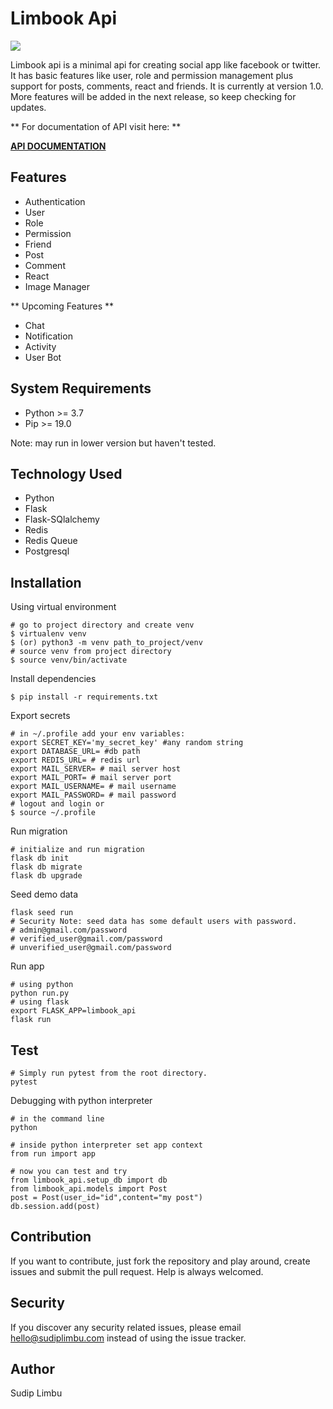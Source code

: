 # Limbook Api
![](https://github.com/limvus/limbook-api/workflows/limbook-api-ci/badge.svg)

Limbook api is a minimal api for creating social app like facebook or twitter. 
It has basic features like user, role and permission management plus support 
for posts, comments, react and friends. It is currently at version 1.0. More 
features will be added in the next release, so keep checking for updates.

** For documentation of API visit here: **
 
**[API DOCUMENTATION](https://documenter.getpostman.com/view/3230491/SzmmVueg)**

## Features
- Authentication
- User
- Role
- Permission
- Friend
- Post
- Comment
- React
- Image Manager

** Upcoming Features **
- Chat
- Notification
- Activity
- User Bot

## System Requirements
- Python >= 3.7
- Pip >= 19.0

Note: may run in lower version but haven't tested.

## Technology Used
- Python
- Flask
- Flask-SQlalchemy
- Redis
- Redis Queue
- Postgresql

## Installation
Using virtual environment
```shell script
# go to project directory and create venv
$ virtualenv venv
$ (or) python3 -m venv path_to_project/venv
# source venv from project directory
$ source venv/bin/activate
```
Install dependencies
```shell script
$ pip install -r requirements.txt
```
Export secrets
```shell script
# in ~/.profile add your env variables:
export SECRET_KEY='my_secret_key' #any random string
export DATABASE_URL= #db path
export REDIS_URL= # redis url
export MAIL_SERVER= # mail server host
export MAIL_PORT= # mail server port
export MAIL_USERNAME= # mail username
export MAIL_PASSWORD= # mail password
# logout and login or
$ source ~/.profile
```
Run migration
```shell script
# initialize and run migration
flask db init
flask db migrate
flask db upgrade
```
Seed demo data
```shell script
flask seed run
# Security Note: seed data has some default users with password.
# admin@gmail.com/password
# verified_user@gmail.com/password
# unverified_user@gmail.com/password
```
Run app
```shell script
# using python
python run.py
# using flask
export FLASK_APP=limbook_api
flask run
```

## Test
```shell script
# Simply run pytest from the root directory.
pytest
```

Debugging with python interpreter
```
# in the command line
python

# inside python interpreter set app context
from run import app

# now you can test and try
from limbook_api.setup_db import db
from limbook_api.models import Post
post = Post(user_id="id",content="my post")
db.session.add(post)
```

## Contribution
If you want to contribute, just fork the repository and play around, create 
issues and submit the pull request. Help is always welcomed.

## Security
If you discover any security related issues, please email hello@sudiplimbu.com 
instead of using the issue tracker.

## Author
Sudip Limbu